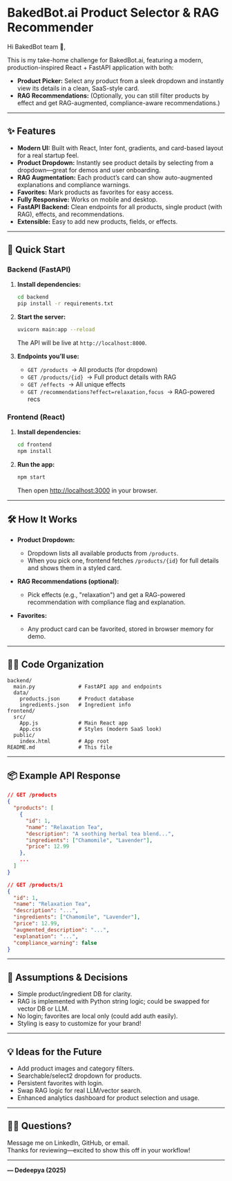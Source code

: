 # BakedBot.ai Product Selector & RAG Recommender

Hi BakedBot team 👋,

This is my take-home challenge for BakedBot.ai, featuring a modern, production-inspired React + FastAPI application with both:
- **Product Picker:** Select any product from a sleek dropdown and instantly view its details in a clean, SaaS-style card.
- **RAG Recommendations:** (Optionally, you can still filter products by effect and get RAG-augmented, compliance-aware recommendations.)

---

## ✨ Features

- **Modern UI:** Built with React, Inter font, gradients, and card-based layout for a real startup feel.
- **Product Dropdown:** Instantly see product details by selecting from a dropdown—great for demos and user onboarding.
- **RAG Augmentation:** Each product’s card can show auto-augmented explanations and compliance warnings.
- **Favorites:** Mark products as favorites for easy access.
- **Fully Responsive:** Works on mobile and desktop.
- **FastAPI Backend:** Clean endpoints for all products, single product (with RAG), effects, and recommendations.
- **Extensible:** Easy to add new products, fields, or effects.

---

## 🚀 Quick Start

### Backend (FastAPI)

1. **Install dependencies:**
   ```bash
   cd backend
   pip install -r requirements.txt
   ```

2. **Start the server:**
   ```bash
   uvicorn main:app --reload
   ```
   The API will be live at `http://localhost:8000`.

3. **Endpoints you’ll use:**
   - `GET /products` &nbsp;→ All products (for dropdown)
   - `GET /products/{id}` &nbsp;→ Full product details with RAG
   - `GET /effects` &nbsp;→ All unique effects
   - `GET /recommendations?effect=relaxation,focus` &nbsp;→ RAG-powered recs

### Frontend (React)

1. **Install dependencies:**
   ```bash
   cd frontend
   npm install
   ```

2. **Run the app:**
   ```bash
   npm start
   ```
   Then open [http://localhost:3000](http://localhost:3000) in your browser.

---

## 🛠️ How It Works

- **Product Dropdown:**  
  - Dropdown lists all available products from `/products`.
  - When you pick one, frontend fetches `/products/{id}` for full details and shows them in a styled card.

- **RAG Recommendations (optional):**
  - Pick effects (e.g., "relaxation") and get a RAG-powered recommendation with compliance flag and explanation.

- **Favorites:**  
  - Any product card can be favorited, stored in browser memory for demo.

---

## 🧑‍💻 Code Organization

```
backend/
  main.py              # FastAPI app and endpoints
  data/
    products.json      # Product database
    ingredients.json   # Ingredient info
frontend/
  src/
    App.js             # Main React app
    App.css            # Styles (modern SaaS look)
  public/
    index.html         # App root
README.md              # This file
```

---

## 📦 Example API Response

```json
// GET /products
{
  "products": [
    {
      "id": 1,
      "name": "Relaxation Tea",
      "description": "A soothing herbal tea blend...",
      "ingredients": ["Chamomile", "Lavender"],
      "price": 12.99
    },
    ...
  ]
}

// GET /products/1
{
  "id": 1,
  "name": "Relaxation Tea",
  "description": "...",
  "ingredients": ["Chamomile", "Lavender"],
  "price": 12.99,
  "augmented_description": "...",
  "explanation": "...",
  "compliance_warning": false
}
```

---

## 🤔 Assumptions & Decisions

- Simple product/ingredient DB for clarity.
- RAG is implemented with Python string logic; could be swapped for vector DB or LLM.
- No login; favorites are local only (could add auth easily).
- Styling is easy to customize for your brand!

---

## 💡 Ideas for the Future

- Add product images and category filters.
- Searchable/select2 dropdown for products.
- Persistent favorites with login.
- Swap RAG logic for real LLM/vector search.
- Enhanced analytics dashboard for product selection and usage.

---

## 🙋‍♂️ Questions?

Message me on LinkedIn, GitHub, or email.  
Thanks for reviewing—excited to show this off in your workflow!

---

**— Dedeepya (2025)**

